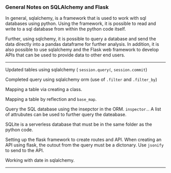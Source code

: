 ### General Notes on SQLAlchemy and Flask

In general, sqlalchemy, is a framework that is used to work with sql databases using python.  Using the framework, it is possible to read and write to a sql database from within the python code itself. 

Further, using sqlchemy, it is possible to query a database and send the data directly into a pandas dataframe for further analysis.  In addition, it is also possible to use sqlalchemy and the Flask web framework to develop APIs that can be used to provide data to other end users. 

***

Updated tables using sqlalchemy (	`session.query(`, `session.commit`)

Completed query using sqlalchemy orm (use of `.filter` and `.filter_by`)

Mapping a table via creating a class.

Mapping a table by reflection and `base_map`.

Query the SQL database using the insepctor in the ORM. `inspector.`.  A list of attrubutes can be used to further query the dateabase. 

SQLite is a serverless database that must be in the same folder as the python code.

Setting up the flask framework to create routes and API.  When creating an API using flask, the outout from the query must be a dictonary.  Use `jsonify` to send to the API. 

Working with date in sqlalchemy. 

***

